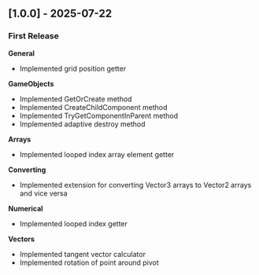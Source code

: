 ## [1.0.0] - 2025-07-22

### First Release

**General**

- Implemented grid position getter

**GameObjects**

- Implemented GetOrCreate method
- Implemented CreateChildComponent method
- Implemented TryGetComponentInParent method
- Implemented adaptive destroy method

**Arrays**

- Implemented looped index array element getter

**Converting**

- Implemented extension for converting Vector3 arrays to Vector2 arrays and vice versa

**Numerical**

- Implemented looped index getter

**Vectors**

- Implemented tangent vector calculator
- Implemented rotation of point around pivot
